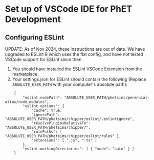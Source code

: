 # Set up of VSCode IDE for PhET Development

## Configuring ESLint

UPDATE: As of Nov 2024, these instructions are out of date. We have upgraded to ESLint 9 which uses the flat config,
and have not tested VSCode support for ESLint since then.

1. You should have installed the ESLint VSCode Extension from the marketplace.
2. Your settings.json for ESLint should contain the following (Replace `ABSOLUTE_USER_PATH` with your computer's
   absolute path):

```
    {
        "eslint.nodePath": "ABSOLUTE_USER_PATH/phetsims/perennial-alias/node_modules",
        "eslint.options": {
            "cache": true,
            "ignorePath": "ABSOLUTE_USER_PATH/phetsims/chipper/eslint/.eslintignore",
            "resolvePluginsRelativeTo": "ABSOLUTE_USER_PATH/phetsims/chipper/",
            "rulePaths": [ "ABSOLUTE_USER_PATH/phetsims/chipper/eslint/rules" ],
            "extensions": [ ".js", ".ts" ]
        },
        "eslint.workingDirectories": [ { "mode": "auto" } ]
    }
```
